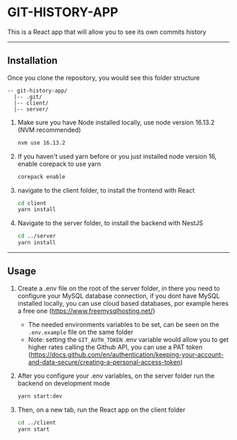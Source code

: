 # GIT-HISTORY-APP
This is a React app that will allow you to see its own commits history

---
## Installation
Once you clone the repository, you would see this folder structure
```
-- git-history-app/
  |-- .git/
  |-- client/
  |-- server/
```


1. Make sure you have Node installed locally, use node version 16.13.2 (NVM recommended)
    ```bash
    nvm use 16.13.2
    ```

2. If you haven't used yarn before or you just installed node version 16, enable corepack to use yarn
    ```bash
    corepack enable
    ```


3. navigate to the client folder, to install the frontend with React
    ```bash
    cd client
    yarn install
    ```

4. Navigate to the server folder, to install the backend with NestJS

    ```bash
    cd ../server
    yarn install
    ```

---
## Usage

1. Create a .env file on the root of the server folder, in there you need to configure your MySQL database connection, if you dont have MySQL installed locally, you can use cloud based databases, por example heres a free one (https://www.freemysqlhosting.net/)

    - The needed environments variables to be set, can be seen on the `.env.example` file on the same folder
    - Note: setting the `GIT_AUTH_TOKEN` .env variable would allow you to get higher rates calling the Github API, you can use a PAT token (https://docs.github.com/en/authentication/keeping-your-account-and-data-secure/creating-a-personal-access-token) 

2. After you configure your .env variables, on the server folder run the backend on development mode
    ```bash
    yarn start:dev
    ```

3. Then, on a new tab, run the React app on the client folder
    ```bash
    cd ../client
    yarn start
    ```


